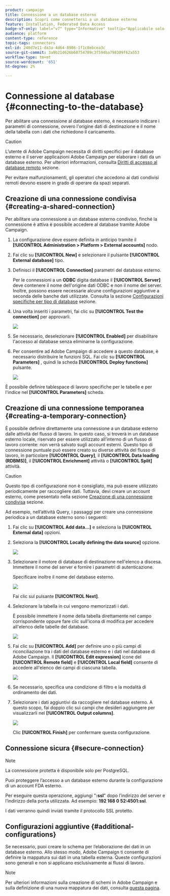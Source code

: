 ```yaml
---
product: campaign
title: Connessione a un database esterno
description: Scopri come connettersi a un database esterno
feature: Installation, Federated Data Access
badge-v7-only: label="v7" type="Informative" tooltip="Applicabile solo a Campaign Classic v7"
audience: platform
content-type: reference
topic-tags: connectors
exl-id: 240d7e11-da3a-4d64-8986-1f1c8ebcea3c
source-git-commit: 3a9b21d626b60754789c3f594ba798309f62a553
workflow-type: tm+mt
source-wordcount: '651'
ht-degree: 2%

---
```


# Connessione al database {#connecting-to-the-database}



Per abilitare una connessione al database esterno, è necessario indicare i parametri di connessione, ovvero l&#39;origine dati di destinazione e il nome della tabella con i dati che richiedono il caricamento.

>[!CAUTION]
>
>L’utente di Adobe Campaign necessita di diritti specifici per il database esterno e il server applicazioni Adobe Campaign per elaborare i dati da un database esterno. Per ulteriori informazioni, consulta [Diritti di accesso al database remoto](../../installation/using/remote-database-access-rights.md) sezione.
>
>Per evitare malfunzionamenti, gli operatori che accedono ai dati condivisi remoti devono essere in grado di operare da spazi separati.

## Creazione di una connessione condivisa {#creating-a-shared-connection}

Per abilitare una connessione a un database esterno condiviso, finché la connessione è attiva è possibile accedere al database tramite Adobe Campaign.

1. La configurazione deve essere definita in anticipo tramite il **[!UICONTROL Administration > Platform > External accounts]** nodo.
1. Fai clic su **[!UICONTROL New]** e selezionare il pulsante **[!UICONTROL External database]** tipo.
1. Definisci il **[!UICONTROL Connection]** parametri del database esterno.

   Per le connessioni a un **ODBC** digita database il **[!UICONTROL Server]** deve contenere il nome dell&#39;origine dati ODBC e non il nome del server. Inoltre, possono essere necessarie alcune configurazioni aggiuntive a seconda delle banche dati utilizzate. Consulta la sezione [Configurazioni specifiche per tipo di database](../../installation/using/configure-fda.md) sezione.

1. Una volta inseriti i parametri, fai clic su **[!UICONTROL Test the connection]** per approvarli.

   ![](assets/wf-external-account-create.png)

1. Se necessario, deselezionare **[!UICONTROL Enabled]** per disabilitare l&#39;accesso al database senza eliminarne la configurazione.
1. Per consentire ad Adobe Campaign di accedere a questo database, è necessario distribuire le funzioni SQL. Fai clic su **[!UICONTROL Parameters]** , quindi la scheda **[!UICONTROL Deploy functions]** pulsante.

   ![](assets/wf-external-account-functions.png)

È possibile definire tablespace di lavoro specifiche per le tabelle e per l&#39;indice nel **[!UICONTROL Parameters]** scheda.

## Creazione di una connessione temporanea {#creating-a-temporary-connection}

È possibile definire direttamente una connessione a un database esterno dalle attività del flusso di lavoro. In questo caso, si troverà in un database esterno locale, riservato per essere utilizzato all’interno di un flusso di lavoro corrente: non verrà salvato sugli account esterni. Questo tipo di connessione puntuale può essere creato su diverse attività del flusso di lavoro, in particolare **[!UICONTROL Query]**, il **[!UICONTROL Data loading (RDBMS)]**, il **[!UICONTROL Enrichment]** attività o **[!UICONTROL Split]** attività.

>[!CAUTION]
>
>Questo tipo di configurazione non è consigliato, ma può essere utilizzato periodicamente per raccogliere dati. Tuttavia, devi creare un account esterno, come presentato nella sezione [Creazione di una connessione condivisa](#creating-a-shared-connection) sezione.

Ad esempio, nell’attività Query, i passaggi per creare una connessione periodica a un database esterno sono i seguenti:

1. Fai clic su **[!UICONTROL Add data...]** e seleziona la **[!UICONTROL External data]** opzioni.
1. Seleziona la **[!UICONTROL Locally defining the data source]** opzione.

   ![](assets/wf_add_data_local_external_data.png)

1. Selezionare il motore di database di destinazione nell&#39;elenco a discesa. Immettere il nome del server e fornire i parametri di autenticazione.

   Specificare inoltre il nome del database esterno.

   ![](assets/wf_add_data_local_external_data_param.png)

   Fai clic sul pulsante **[!UICONTROL Next]**.

1. Selezionare la tabella in cui vengono memorizzati i dati.

   È possibile immettere il nome della tabella direttamente nel campo corrispondente oppure fare clic sull&#39;icona di modifica per accedere all&#39;elenco delle tabelle del database.

   ![](assets/wf_add_data_local_external_data_select_table.png)

1. Fai clic su **[!UICONTROL Add]** per definire uno o più campi di riconciliazione tra i dati del database esterno e i dati nel database di Adobe Campaign. Il **[!UICONTROL Edit expression]** icone del **[!UICONTROL Remote field]** e **[!UICONTROL Local field]** consente di accedere all&#39;elenco dei campi di ciascuna tabella.

   ![](assets/wf_add_data_local_external_data_join.png)

1. Se necessario, specifica una condizione di filtro e la modalità di ordinamento dei dati.
1. Selezionare i dati aggiuntivi da raccogliere nel database esterno. A questo scopo, fai doppio clic sui campi che desideri aggiungere per visualizzarli nel **[!UICONTROL Output columns]**.

   ![](assets/wf_add_data_local_external_data_select.png)

   Clic **[!UICONTROL Finish]** per confermare questa configurazione.

## Connessione sicura {#secure-connection}

>[!NOTE]
>
>La connessione protetta è disponibile solo per PostgreSQL.

Puoi proteggere l’accesso a un database esterno durante la configurazione di un account FDA esterno.

Per eseguire questa operazione, aggiungi &quot;**:ssl**&quot; dopo l’indirizzo del server e l’indirizzo della porta utilizzata. Ad esempio: **192 168 0 52:4501:ssl**.

I dati verranno quindi inviati tramite il protocollo SSL protetto.

## Configurazioni aggiuntive {#additional-configurations}

Se necessario, puoi creare lo schema per l’elaborazione dei dati in un database esterno. Allo stesso modo, Adobe Campaign ti consente di definire la mappatura sui dati in una tabella esterna. Queste configurazioni sono generali e non si applicano esclusivamente ai flussi di lavoro.

>[!NOTE]
>
>Per ulteriori informazioni sulla creazione di schemi in Adobe Campaign e sulla definizione di una nuova mappatura dei dati, consulta [questa pagina](../../configuration/using/about-schema-edition.md).
